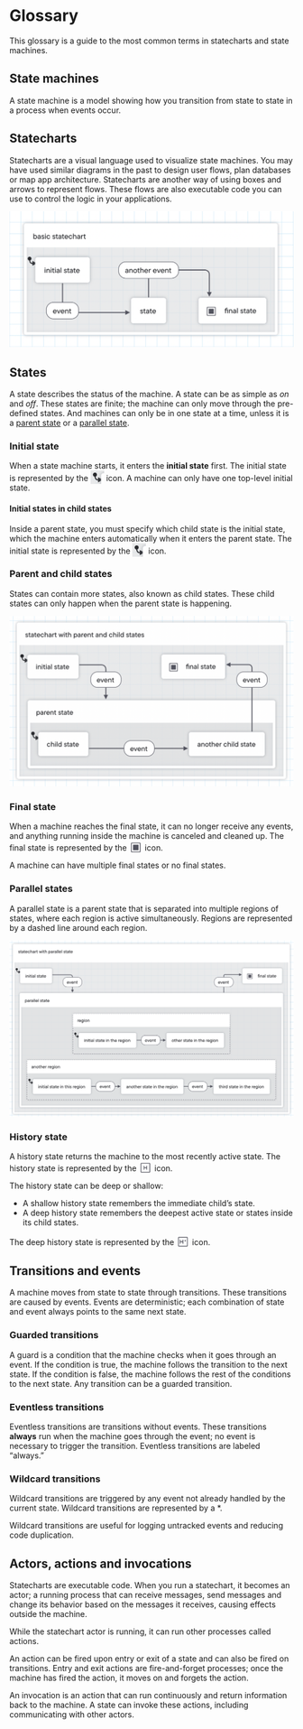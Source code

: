 # Glossary

This glossary is a guide to the most common terms in statecharts and state machines.

## State machines

A state machine is a model showing how you transition from state to state in a process when events occur.

## Statecharts

Statecharts are a visual language used to visualize state machines. You may have used similar diagrams in the past to design user flows, plan databases or map app architecture. Statecharts are another way of using boxes and arrows to represent flows. These flows are also executable code you can use to control the logic in your applications.

![basic statechart with an initial state transitioning through an event to another state, then transitioning through another event to a final state.](./basic-statechart.png)

## States

A state describes the status of the machine. A state can be as simple as _on_ and _off_. These states are finite; the machine can only move through the pre-defined states. And machines can only be in one state at a time, unless it is a [parent state](#parent-and-child-states) or a [parallel state](#parallel-states).

### Initial state

When a state machine starts, it enters the **initial state** first. The initial state is represented by the <img alt='filled circle with an arrow pointing from the circle to the initial state' src='./initial-state-icon.png' height='24' width='24' style='display: inline; margin-bottom: -5px' /> icon. A machine can only have one top-level initial state.

<!-- What a state might be -->

#### Initial states in child states

Inside a parent state, you must specify which child state is the initial state, which the machine enters automatically when it enters the parent state. The initial state is represented by the <img alt='filled circle with an arrow pointing from the circle to the initial state' src='./initial-state-icon.png' height='24' width='24' style='display: inline; margin-bottom: -5px' /> icon.

<!-- What is a typical initial state -->

### Parent and child states

States can contain more states, also known as child states. These child states can only happen when the parent state is happening.

<!-- Why you might use parent and child states -->

![statechart with an initial state transitioning through an event to a parent state which contains two states. The second state transitions through an event to the final state.](./statechart-with-parent-and-child-states.png)

### Final state

When a machine reaches the final state, it can no longer receive any events, and anything running inside the machine is canceled and cleaned up. The final state is represented by the <img alt='box with a surrounding border' src='./final-state-icon.png' height='24' width='24' style='display: inline; margin-bottom: -6px' /> icon.

A machine can have multiple final states or no final states.

<!-- What makes a typical final state, and when might you have no final states or multiple final states -->

### Parallel states

A parallel state is a parent state that is separated into multiple regions of states, where each region is active simultaneously. Regions are represented by a dashed line around each region.

<!-- Why you might use parallel states -->

![basic statechart with an initial state transitioning through an event to a parallel state which contains two regions. Each region has its own states. There’s an event from the parallel state which ends in the final state.](./statechart-with-parallel-state.png)

### History state

A history state returns the machine to the most recently active state. The history state is represented by the <img alt='box with an H inside' src='./history-state-icon.png' height='24' width='24' style='display: inline; margin-bottom: -6px' /> icon.

The history state can be deep or shallow:

- A shallow history state remembers the immediate child’s state.
- A deep history state remembers the deepest active state or states inside its child states.

The deep history state is represented by the <img alt='box with an H and asterisk inside' src='./deep-history-state-icon.png' height='24' width='24' style='display: inline; margin-bottom: -6px' /> icon.

<!-- What you might use a shallow history state for -->

<!-- What you might use a deep history state for -->

## Transitions and events

A machine moves from state to state through transitions. These transitions are caused by events. Events are deterministic; each combination of state and event always points to the same next state.

<!-- What is a typical event -->

### Guarded transitions

A guard is a condition that the machine checks when it goes through an event. If the condition is true, the machine follows the transition to the next state. If the condition is false, the machine follows the rest of the conditions to the next state. Any transition can be a guarded transition.

<!-- What you might use a guard for -->

### Eventless transitions

Eventless transitions are transitions without events. These transitions **always** run when the machine goes through the event; no event is necessary to trigger the transition. Eventless transitions are labeled “always.”

<!-- What you might use an eventless transition for -->

### Wildcard transitions

Wildcard transitions are triggered by any event not already handled by the current state. Wildcard transitions are represented by a \*.

Wildcard transitions are useful for logging untracked events and reducing code duplication.

<!-- What you might use a wildcard transition for -->

<!-- #### Partial wildcard transitions -->

<!-- Will be in v5 -->

<!-- ### Raised events -->

<!-- Will be in v5 -->

## Actors, actions and invocations

Statecharts are executable code. When you run a statechart, it becomes an actor; a running process that can receive messages, send messages and change its behavior based on the messages it receives, causing effects outside the machine.

While the statechart actor is running, it can run other processes called actions.

An action can be fired upon entry or exit of a state and can also be fired on transitions. Entry and exit actions are fire-and-forget processes; once the machine has fired the action, it moves on and forgets the action.

<!-- What you might use an action (on a state) for -->

<!-- What you might use an action transition for -->

An invocation is an action that can run continuously and return information back to the machine. A state can invoke these actions, including communicating with other actors.

